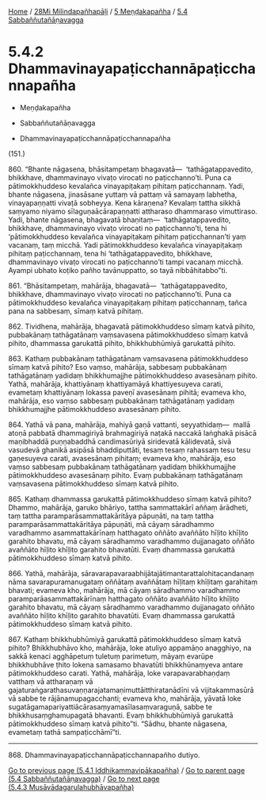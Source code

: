 
[Home](/) / [28Mi Milindapañhapāḷi](../../../28Mi.md) / [5 Meṇḍakapañha](../../5.md) / [5.4 Sabbaññutañāṇavagga](../5.4.md)

# 5.4.2 Dhammavinayapaṭicchannāpaṭicchannapañha

* Meṇḍakapañha

* Sabbaññutañāṇavagga

* Dhammavinayapaṭicchannāpaṭicchannapañha

(151.)

860\. “Bhante nāgasena, bhāsitampetaṃ bhagavatā—  ‘tathāgatappavedito, bhikkhave, dhammavinayo vivaṭo virocati no paṭicchanno’ti. Puna ca pātimokkhuddeso kevalañca vinayapiṭakaṃ pihitaṃ paṭicchannaṃ. Yadi, bhante nāgasena, jinasāsane yuttaṃ vā pattaṃ vā samayaṃ labhetha, vinayapaṇṇatti vivaṭā sobheyya. Kena kāraṇena? Kevalaṃ tattha sikkhā saṃyamo niyamo sīlaguṇaācārapaṇṇatti attharaso dhammaraso vimuttiraso. Yadi, bhante nāgasena, bhagavatā bhaṇitaṃ—  ‘tathāgatappavedito, bhikkhave, dhammavinayo vivaṭo virocati no paṭicchanno’ti, tena hi ‘pātimokkhuddeso kevalañca vinayapiṭakaṃ pihitaṃ paṭicchannan’ti yaṃ vacanaṃ, taṃ micchā. Yadi pātimokkhuddeso kevalañca vinayapiṭakaṃ pihitaṃ paṭicchannaṃ, tena hi ‘tathāgatappavedito, bhikkhave, dhammavinayo vivaṭo virocati no paṭicchanno’ti tampi vacanaṃ micchā. Ayampi ubhato koṭiko pañho tavānuppatto, so tayā nibbāhitabbo”ti.

861\. “Bhāsitampetaṃ, mahārāja, bhagavatā—  ‘tathāgatappavedito, bhikkhave, dhammavinayo vivaṭo virocati no paṭicchanno’ti. Puna ca pātimokkhuddeso kevalañca vinayapiṭakaṃ pihitaṃ paṭicchannaṃ, tañca pana na sabbesaṃ, sīmaṃ katvā pihitaṃ.

862\. Tividhena, mahārāja, bhagavatā pātimokkhuddeso sīmaṃ katvā pihito, pubbakānaṃ tathāgatānaṃ vaṃsavasena pātimokkhuddeso sīmaṃ katvā pihito, dhammassa garukattā pihito, bhikkhubhūmiyā garukattā pihito.

863\. Kathaṃ pubbakānaṃ tathāgatānaṃ vaṃsavasena pātimokkhuddeso sīmaṃ katvā pihito? Eso vaṃso, mahārāja, sabbesaṃ pubbakānaṃ tathāgatānaṃ yadidaṃ bhikkhumajjhe pātimokkhuddeso avasesānaṃ pihito. Yathā, mahārāja, khattiyānaṃ khattiyamāyā khattiyesuyeva carati, evametaṃ khattiyānaṃ lokassa paveṇī avasesānaṃ pihitā; evameva kho, mahārāja, eso vaṃso sabbesaṃ pubbakānaṃ tathāgatānaṃ yadidaṃ bhikkhumajjhe pātimokkhuddeso avasesānaṃ pihito.

864\. Yathā vā pana, mahārāja, mahiyā gaṇā vattanti, seyyathidaṃ—  mallā atoṇā pabbatā dhammagiriyā brahmagiriyā naṭakā naccakā laṅghakā pisācā maṇibhaddā puṇṇabaddhā candimasūriyā siridevatā kālidevatā, sivā vasudevā ghanikā asipāsā bhaddiputtāti, tesaṃ tesaṃ rahassaṃ tesu tesu gaṇesuyeva carati, avasesānaṃ pihitaṃ; evameva kho, mahārāja, eso vaṃso sabbesaṃ pubbakānaṃ tathāgatānaṃ yadidaṃ bhikkhumajjhe pātimokkhuddeso avasesānaṃ pihito. Evaṃ pubbakānaṃ tathāgatānaṃ vaṃsavasena pātimokkhuddeso sīmaṃ katvā pihito.

865\. Kathaṃ dhammassa garukattā pātimokkhuddeso sīmaṃ katvā pihito? Dhammo, mahārāja, garuko bhāriyo, tattha sammattakārī aññaṃ ārādheti, taṃ tattha paramparāsammattakāritāya pāpuṇāti, na taṃ tattha paramparāsammattakāritāya pāpuṇāti, mā cāyaṃ sāradhammo varadhammo asammattakārīnaṃ hatthagato oññāto avaññāto hīḷito khīḷito garahito bhavatu, mā cāyaṃ sāradhammo varadhammo dujjanagato oññāto avaññāto hīḷito khīḷito garahito bhavatūti. Evaṃ dhammassa garukattā pātimokkhuddeso sīmaṃ katvā pihito.

866\. Yathā, mahārāja, sāravarapavaraabhijātajātimantarattalohitacandanaṃ nāma savarapuramanugataṃ oññātaṃ avaññātaṃ hīḷitaṃ khīḷitaṃ garahitaṃ bhavati; evameva kho, mahārāja, mā cāyaṃ sāradhammo varadhammo paramparāasammattakārīnaṃ hatthagato oññāto avaññāto hīḷito khīḷito garahito bhavatu, mā cāyaṃ sāradhammo varadhammo dujjanagato oññāto avaññāto hīḷito khīḷito garahito bhavatūti. Evaṃ dhammassa garukattā pātimokkhuddeso sīmaṃ katvā pihito.

867\. Kathaṃ bhikkhubhūmiyā garukattā pātimokkhuddeso sīmaṃ katvā pihito? Bhikkhubhāvo kho, mahārāja, loke atuliyo appamāṇo anagghiyo, na sakkā kenaci agghāpetuṃ tuletuṃ parimetuṃ, māyaṃ evarūpe bhikkhubhāve ṭhito lokena samasamo bhavatūti bhikkhūnaṃyeva antare pātimokkhuddeso carati. Yathā, mahārāja, loke varapavarabhaṇḍaṃ vatthaṃ vā attharaṇaṃ vā gajaturaṅgarathasuvaṇṇarajatamaṇimuttāitthiratanādīni vā vijitakammasūrā vā sabbe te rājānamupagacchanti; evameva kho, mahārāja, yāvatā loke sugatāgamapariyattiācārasaṃyamasīlasaṃvaraguṇā, sabbe te bhikkhusaṃghamupagatā bhavanti. Evaṃ bhikkhubhūmiyā garukattā pātimokkhuddeso sīmaṃ katvā pihito”ti. “Sādhu, bhante nāgasena, evametaṃ tathā sampaṭicchāmī”ti.

---

868\. Dhammavinayapaṭicchannāpaṭicchannapañho dutiyo.



[Go to previous page (5.4.1 Iddhikammavipākapañha)](5.4.1.md) / [Go to parent page (5.4 Sabbaññutañāṇavagga)](../5.4.md) / [Go to next page (5.4.3 Musāvādagarulahubhāvapañha)](5.4.3.md)



